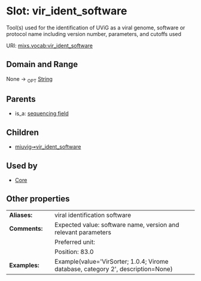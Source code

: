 
# Slot: vir_ident_software


Tool(s) used for the identification of UViG as a viral genome, software or protocol name including version number, parameters, and cutoffs used

URI: [mixs.vocab:vir_ident_software](https://w3id.org/mixs/vocab/vir_ident_software)


## Domain and Range

None ->  <sub>OPT</sub> [String](types/String.md)

## Parents

 *  is_a: [sequencing field](sequencing_field.md)

## Children

 *  [miuvig➞vir_ident_software](miuvig_vir_ident_software.md)

## Used by

 * [Core](Core.md)

## Other properties

|  |  |  |
| --- | --- | --- |
| **Aliases:** | | viral identification software |
| **Comments:** | | Expected value: software name, version and relevant parameters |
|  | | Preferred unit:  |
|  | | Position: 83.0 |
| **Examples:** | | Example(value='VirSorter; 1.0.4; Virome database, category 2', description=None) |

